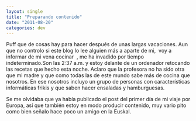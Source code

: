 ```yaml
---
layout: single
title: "Preparando contenido"
date: "2011-08-20"
categories: dev
---
```


Puff que de cosas hay para hacer después de unas largas vacaciones. Aun que no controlo si este blog lo lee alguien más a aparte de mi,  voy a informar de mi vena cocinar  , me ha invadido por tiempo indeterminado.Son las 2:37 a.m. y estoy delante de un ordenador retocando las recetas que hecho esta noche. Aclaro que la profesora no ha sido otra que mi madre y que como todas las de este mundo sabe más de cocina que nosotros. En ese nosotros incluyo un grupo de personas con características informáticas frikis y que saben hacer ensaladas y hamburguesas.

Se me olvidaba que ya había publicado el post del primer día de mi viaje por Europa, así que también estoy en modo producir contenido, muy vario pito como bien señalo hace poco un amigo en la Euskal.
